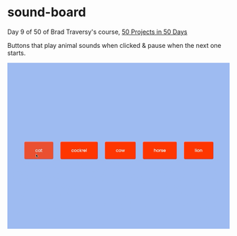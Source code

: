# sound-board

Day 9 of 50 of Brad Traversy's course, [50 Projects in 50 Days](https://www.udemy.com/share/103PjeBEQfcFlVQHo=/) 

Buttons that play animal sounds when clicked & pause when the next one starts. 

![Sound Board gif](./sound-board.gif)
